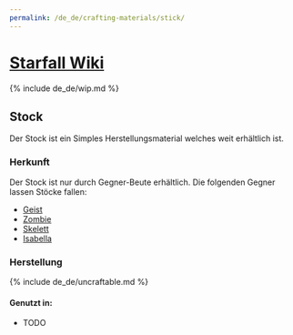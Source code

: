 ```yaml
---
permalink: /de_de/crafting-materials/stick/
---
```

# [<t>Starfall Wiki](/de_de/)

{% include de_de/wip.md %}

## Stock

Der Stock ist ein Simples Herstellungsmaterial welches weit erhältlich ist.

### Herkunft

Der Stock ist nur durch Gegner-Beute erhältlich.
Die folgenden Gegner lassen Stöcke fallen:
- [<m>Geist]()
- [<m>Zombie]()
- [<m>Skelett]()
- [<m>Isabella]()

### Herstellung

{% include de_de/uncraftable.md %}

#### Genutzt in:
- TODO
